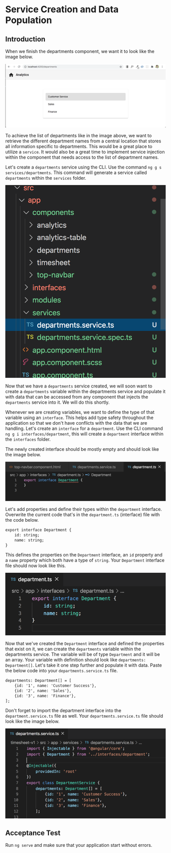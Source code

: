 # Service Creation and Data Population

## Introduction

When we finish the departments component, we want it to look like the image below.

![](img/departments_layout.png)

To achieve the list of departments like in the image above, we want to retrieve the different department names from a central location that stores all information specific to departments. This would be a great place to utilize a `service`. It would also be a great time to implement service injection within the component that needs access to the list of department names.

Let's create a `departments` service using the CLI. Use the command `ng g s services/departments`. This command will generate a service called `departments` within the `services` folder.

![](img/service_file.png)

Now that we have a `departments` service created, we will soon want to create a `departments` variable within the departments service and populate it with data that can be accessed from any component that injects the `departments` service into it. We will do this shortly.

Whenever we are creating variables, we want to define the type of that variable using an `interface`. This helps add type safety throughout the application so that we don't have conflicts with the data that we are handling. Let's create an `interface` for a `department`. Use the CLI command `ng g i interfaces/department`, this will create a `department` interface within the `interfaces` folder.

The newly created interface should be mostly empty and should look like the image below.

![](img/empty_department_interface.png)

Let's add properties and define their types within the `department` interface. Overwrite the current code that's in the `department.ts` (interface) file with the code below.

```
export interface Department {
    id: string;
    name: string;
}
```

This defines the properties on the `Department` interface, an `id` property and a `name` property which both have a type of `string`. Your `Department` interface file should now look like this.

![](img/department_i_completed.png)

Now that we've created the `Department` interface and defined the properties that exist on it, we can create the `departments` variable within the departments service. The variable will be of type `Department` and it will be an array. Your variable with definition should look like `departments: Department[]`. Let's take it one step further and populate it with data. Paste the below code into your `departments.service.ts` file.

```
departments: Department[] = [
    {id: '1', name: 'Customer Success'},
    {id: '2', name: 'Sales'},
    {id: '3', name: 'Finance'},
];
```

Don't forget to import the department interface into the `department.service.ts` file as well. Your `departments.service.ts` file should look like the image below.

![](img/department_variable.png)

## Acceptance Test

Run `ng serve` and make sure that your application start without errors.